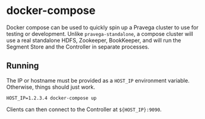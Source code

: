 # docker-compose

Docker compose can be used to quickly spin up a Pravega cluster to use for testing or development. Unlike 
`pravega-standalone`, a compose cluster will use a real standalone HDFS, Zookeeper, BookKeeper, and will run the 
Segment Store and the Controller in separate processes.

## Running

The IP or hostname must be provided as a `HOST_IP` environment variable. Otherwise, things should just work.

`HOST_IP=1.2.3.4 docker-compose up`

Clients can then connect to the Controller at `${HOST_IP}:9090`.
